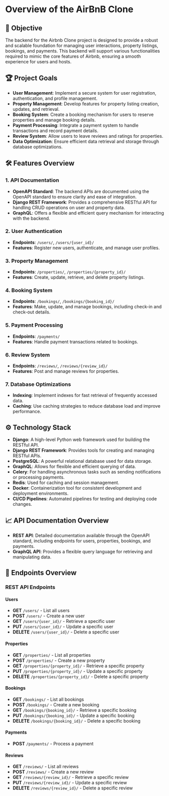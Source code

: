 # Overview of the AirBnB Clone

## 🚀 Objective

The backend for the Airbnb Clone project is designed to provide a robust and scalable foundation for managing user interactions, property listings, bookings, and payments. This backend will support various functionalities required to mimic the core features of Airbnb, ensuring a smooth experience for users and hosts.

## 🏆 Project Goals

- **User Management**: Implement a secure system for user registration, authentication, and profile management.
- **Property Management**: Develop features for property listing creation, updates, and retrieval.
- **Booking System**: Create a booking mechanism for users to reserve properties and manage booking details.
- **Payment Processing**: Integrate a payment system to handle transactions and record payment details.
- **Review System**: Allow users to leave reviews and ratings for properties.
- **Data Optimization**: Ensure efficient data retrieval and storage through database optimizations.

## 🛠️ Features Overview

### 1. API Documentation

- **OpenAPI Standard**: The backend APIs are documented using the OpenAPI standard to ensure clarity and ease of integration.
- **Django REST Framework**: Provides a comprehensive RESTful API for handling CRUD operations on user and property data.
- **GraphQL**: Offers a flexible and efficient query mechanism for interacting with the backend.

### 2. User Authentication

- **Endpoints**: `/users/`, `/users/{user_id}/`
- **Features**: Register new users, authenticate, and manage user profiles.

### 3. Property Management

- **Endpoints**: `/properties/`, `/properties/{property_id}/`
- **Features**: Create, update, retrieve, and delete property listings.

### 4. Booking System

- **Endpoints**: `/bookings/`, `/bookings/{booking_id}/`
- **Features**: Make, update, and manage bookings, including check-in and check-out details.

### 5. Payment Processing

- **Endpoints**: `/payments/`
- **Features**: Handle payment transactions related to bookings.

### 6. Review System

- **Endpoints**: `/reviews/`, `/reviews/{review_id}/`
- **Features**: Post and manage reviews for properties.

### 7. Database Optimizations

- **Indexing**: Implement indexes for fast retrieval of frequently accessed data.
- **Caching**: Use caching strategies to reduce database load and improve performance.

## ⚙️ Technology Stack

- **Django**: A high-level Python web framework used for building the RESTful API.
- **Django REST Framework**: Provides tools for creating and managing RESTful APIs.
- **PostgreSQL**: A powerful relational database used for data storage.
- **GraphQL**: Allows for flexible and efficient querying of data.
- **Celery**: For handling asynchronous tasks such as sending notifications or processing payments.
- **Redis**: Used for caching and session management.
- **Docker**: Containerization tool for consistent development and deployment environments.
- **CI/CD Pipelines**: Automated pipelines for testing and deploying code changes.

## 📈 API Documentation Overview

- **REST API**: Detailed documentation available through the OpenAPI standard, including endpoints for users, properties, bookings, and payments.
- **GraphQL API**: Provides a flexible query language for retrieving and manipulating data.

## 📌 Endpoints Overview

### REST API Endpoints

#### Users

- **GET** `/users/` - List all users
- **POST** `/users/` - Create a new user
- **GET** `/users/{user_id}/` - Retrieve a specific user
- **PUT** `/users/{user_id}/` - Update a specific user
- **DELETE** `/users/{user_id}/` - Delete a specific user

#### Properties

- **GET** `/properties/` - List all properties
- **POST** `/properties/` - Create a new property
- **GET** `/properties/{property_id}/` - Retrieve a specific property
- **PUT** `/properties/{property_id}/` - Update a specific property
- **DELETE** `/properties/{property_id}/` - Delete a specific property

#### Bookings

- **GET** `/bookings/` - List all bookings
- **POST** `/bookings/` - Create a new booking
- **GET** `/bookings/{booking_id}/` - Retrieve a specific booking
- **PUT** `/bookings/{booking_id}/` - Update a specific booking
- **DELETE** `/bookings/{booking_id}/` - Delete a specific booking

#### Payments

- **POST** `/payments/` - Process a payment

#### Reviews

- **GET** `/reviews/` - List all reviews
- **POST** `/reviews/` - Create a new review
- **GET** `/reviews/{review_id}/` - Retrieve a specific review
- **PUT** `/reviews/{review_id}/` - Update a specific review
- **DELETE** `/reviews/{review_id}/` - Delete a specific review

